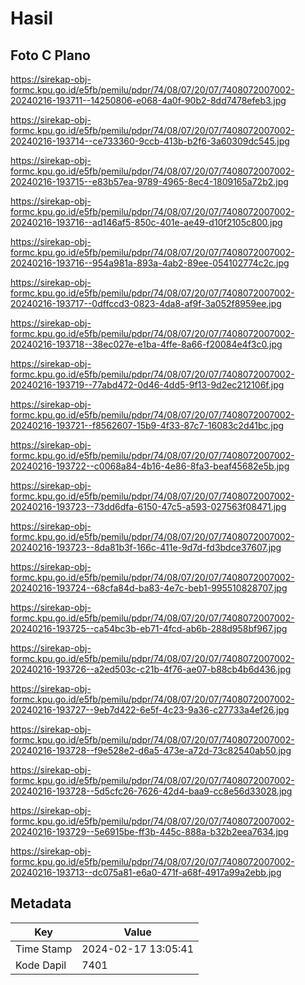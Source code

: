 # Hasil

## Foto C Plano

https://sirekap-obj-formc.kpu.go.id/e5fb/pemilu/pdpr/74/08/07/20/07/7408072007002-20240216-193711--14250806-e068-4a0f-90b2-8dd7478efeb3.jpg

https://sirekap-obj-formc.kpu.go.id/e5fb/pemilu/pdpr/74/08/07/20/07/7408072007002-20240216-193714--ce733360-9ccb-413b-b2f6-3a60309dc545.jpg

https://sirekap-obj-formc.kpu.go.id/e5fb/pemilu/pdpr/74/08/07/20/07/7408072007002-20240216-193715--e83b57ea-9789-4965-8ec4-1809165a72b2.jpg

https://sirekap-obj-formc.kpu.go.id/e5fb/pemilu/pdpr/74/08/07/20/07/7408072007002-20240216-193716--ad146af5-850c-401e-ae49-d10f2105c800.jpg

https://sirekap-obj-formc.kpu.go.id/e5fb/pemilu/pdpr/74/08/07/20/07/7408072007002-20240216-193716--954a981a-893a-4ab2-89ee-054102774c2c.jpg

https://sirekap-obj-formc.kpu.go.id/e5fb/pemilu/pdpr/74/08/07/20/07/7408072007002-20240216-193717--0dffccd3-0823-4da8-af9f-3a052f8959ee.jpg

https://sirekap-obj-formc.kpu.go.id/e5fb/pemilu/pdpr/74/08/07/20/07/7408072007002-20240216-193718--38ec027e-e1ba-4ffe-8a66-f20084e4f3c0.jpg

https://sirekap-obj-formc.kpu.go.id/e5fb/pemilu/pdpr/74/08/07/20/07/7408072007002-20240216-193719--77abd472-0d46-4dd5-9f13-9d2ec212106f.jpg

https://sirekap-obj-formc.kpu.go.id/e5fb/pemilu/pdpr/74/08/07/20/07/7408072007002-20240216-193721--f8562607-15b9-4f33-87c7-16083c2d41bc.jpg

https://sirekap-obj-formc.kpu.go.id/e5fb/pemilu/pdpr/74/08/07/20/07/7408072007002-20240216-193722--c0068a84-4b16-4e86-8fa3-beaf45682e5b.jpg

https://sirekap-obj-formc.kpu.go.id/e5fb/pemilu/pdpr/74/08/07/20/07/7408072007002-20240216-193723--73dd6dfa-6150-47c5-a593-027563f08471.jpg

https://sirekap-obj-formc.kpu.go.id/e5fb/pemilu/pdpr/74/08/07/20/07/7408072007002-20240216-193723--8da81b3f-166c-411e-9d7d-fd3bdce37607.jpg

https://sirekap-obj-formc.kpu.go.id/e5fb/pemilu/pdpr/74/08/07/20/07/7408072007002-20240216-193724--68cfa84d-ba83-4e7c-beb1-995510828707.jpg

https://sirekap-obj-formc.kpu.go.id/e5fb/pemilu/pdpr/74/08/07/20/07/7408072007002-20240216-193725--ca54bc3b-eb71-4fcd-ab6b-288d958bf967.jpg

https://sirekap-obj-formc.kpu.go.id/e5fb/pemilu/pdpr/74/08/07/20/07/7408072007002-20240216-193726--a2ed503c-c21b-4f76-ae07-b88cb4b6d436.jpg

https://sirekap-obj-formc.kpu.go.id/e5fb/pemilu/pdpr/74/08/07/20/07/7408072007002-20240216-193727--9eb7d422-6e5f-4c23-9a36-c27733a4ef26.jpg

https://sirekap-obj-formc.kpu.go.id/e5fb/pemilu/pdpr/74/08/07/20/07/7408072007002-20240216-193728--f9e528e2-d6a5-473e-a72d-73c82540ab50.jpg

https://sirekap-obj-formc.kpu.go.id/e5fb/pemilu/pdpr/74/08/07/20/07/7408072007002-20240216-193728--5d5cfc26-7626-42d4-baa9-cc8e56d33028.jpg

https://sirekap-obj-formc.kpu.go.id/e5fb/pemilu/pdpr/74/08/07/20/07/7408072007002-20240216-193729--5e6915be-ff3b-445c-888a-b32b2eea7634.jpg

https://sirekap-obj-formc.kpu.go.id/e5fb/pemilu/pdpr/74/08/07/20/07/7408072007002-20240216-193713--dc075a81-e6a0-471f-a68f-4917a99a2ebb.jpg


## Metadata

| Key        | Value               |
| ---------- | ------------------- |
| Time Stamp | 2024-02-17 13:05:41 |
| Kode Dapil | 7401                |



